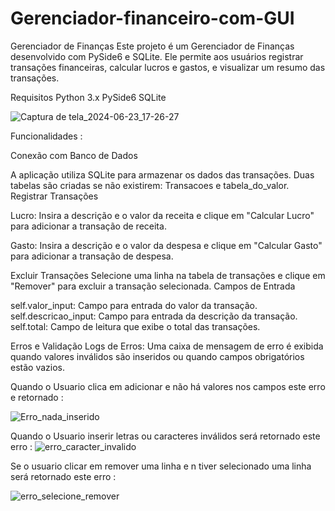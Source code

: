 # Gerenciador-financeiro-com-GUI
Gerenciador de Finanças
Este projeto é um Gerenciador de Finanças desenvolvido com PySide6 e SQLite. Ele permite aos usuários registrar transações financeiras, calcular lucros e gastos, e visualizar um resumo das transações.

Requisitos
Python 3.x
PySide6
SQLite

![Captura de tela_2024-06-23_17-26-27](https://github.com/Brayandev0/Gerenciador-financeiro-com-GUI/assets/84828739/0dd1d04f-3713-4222-8066-d00c622c489b)

Funcionalidades :

  Conexão com Banco de Dados
  
A aplicação utiliza SQLite para armazenar os dados das transações.
Duas tabelas são criadas se não existirem: Transacoes e tabela_do_valor.
Registrar Transações

Lucro: Insira a descrição e o valor da receita e clique em "Calcular Lucro" para adicionar a transação de receita.

Gasto: Insira a descrição e o valor da despesa e clique em "Calcular Gasto" para adicionar a transação de despesa.

Excluir Transações
Selecione uma linha na tabela de transações e clique em "Remover" para excluir a transação selecionada.
Campos de Entrada

self.valor_input: Campo para entrada do valor da transação.
self.descricao_input: Campo para entrada da descrição da transação.
self.total: Campo de leitura que exibe o total das transações.

Erros e Validação
Logs de Erros: Uma caixa de mensagem de erro é exibida quando valores inválidos são inseridos ou quando campos obrigatórios estão vazios.

Quando o Usuario clica em adicionar e não há valores nos campos este erro e retornado :

![Erro_nada_inserido](https://github.com/Brayandev0/Gerenciador-financeiro-com-GUI/assets/84828739/51b217fd-ec59-452e-a51d-9ca393d0c170)

Quando o Usuario inserir letras ou caracteres inválidos será retornado este erro :
![erro_caracter_invalido](https://github.com/Brayandev0/Gerenciador-financeiro-com-GUI/assets/84828739/e63c984f-d5d7-4a6a-a7ef-697c6ea322f8)

Se o usuario clicar em remover uma linha e n tiver selecionado uma linha será retornado este erro :

![erro_selecione_remover](https://github.com/Brayandev0/Gerenciador-financeiro-com-GUI/assets/84828739/9f69bbd6-acad-4817-b6be-38ef1e21a18b)
